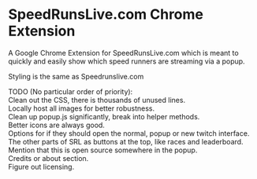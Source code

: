 SpeedRunsLive.com Chrome Extension
==================

A Google Chrome Extension for SpeedRunsLive.com which is meant to quickly and easily show which speed runners 
are streaming via a popup.

Styling is the same as Speedrunslive.com

TODO (No particular order of priority):  
Clean out the CSS, there is thousands of unused lines.  
Locally host all images for better robustness.  
Clean up popup.js significantly, break into helper methods.  
Better icons are always good.  
Options for if they should open the normal, popup or new twitch interface.  
The other parts of SRL as buttons at the top, like races and leaderboard.  
Mention that this is open source somewhere in the popup.  
Credits or about section.  
Figure out licensing.
